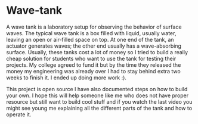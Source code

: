 # Wave-tank
A wave tank is a laboratory setup for observing the behavior of surface waves. The typical wave tank is a box filled with liquid, usually water, leaving an open or air-filled space on top. At one end of the tank, an actuator generates waves; the other end usually has a wave-absorbing surface.
Usually, these tanks cost a lot of money so I tried to build a  really cheap solution for students who want to use the tank for testing their projects. My college agreed to fund it but by the time they released the money my engineering was already over I had to stay behind extra two weeks to finish it. I ended up doing more work :).

This project is open source I have also documented steps on how to build your own. I hope this will help someone like me who does not have proper resource but still want to build cool stuff and if you watch the last video you might see young me explaining all the different parts of the tank and how to operate it.
